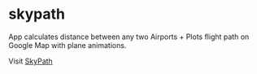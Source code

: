 # skypath
App calculates distance between any two Airports + Plots flight path on Google Map with plane animations. 

Visit [SkyPath](http://bird-905.getforge.io)
